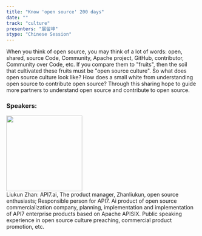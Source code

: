 ```yaml
---
title: "Know 'open source' 200 days"
date: "" 
track: "culture"
presenters: "展留坤"
stype: "Chinese Session"
---
```

When you think of open source, you may think of a lot of words: open, shared, source Code, Community, Apache project, GitHub, contributor, Community over Code, etc. If you compare them to "fruits", then the soil that cultivated these fruits must be "open source culture". So what does open source culture look like? How does a small white from understanding open source to contribute open source? Through this sharing hope to guide more partners to understand open source and contribute to open source.
 ### Speakers: 
 <img src="images/speaker/1194.png" width="200" /><br>Liukun Zhan: API7.ai, The product manager, Zhanliukun, open source enthusiasts; Responsible person for API7. Ai product of open source commercialization company, planning, implementation and implementation of API7 enterprise products based on Apache APISIX. Public speaking experience in open source culture preaching, commercial product promotion, etc.
 
